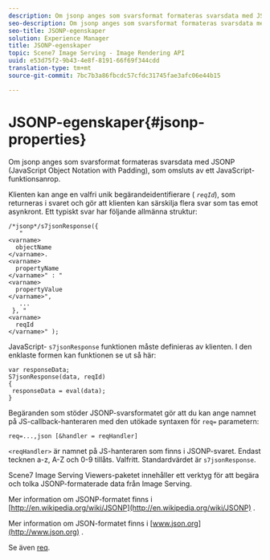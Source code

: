 ```yaml
---
description: Om jsonp anges som svarsformat formateras svarsdata med JSONP (JavaScript Object Notation with Padding), som omsluts av ett JavaScript-funktionsanrop.
seo-description: Om jsonp anges som svarsformat formateras svarsdata med JSONP (JavaScript Object Notation with Padding), som omsluts av ett JavaScript-funktionsanrop.
seo-title: JSONP-egenskaper
solution: Experience Manager
title: JSONP-egenskaper
topic: Scene7 Image Serving - Image Rendering API
uuid: e53d75f2-9b43-4e8f-8191-66f69f344cdd
translation-type: tm+mt
source-git-commit: 7bc7b3a86fbcdc57cfdc31745fae3afc06e44b15

---
```



# JSONP-egenskaper{#jsonp-properties}

Om jsonp anges som svarsformat formateras svarsdata med JSONP (JavaScript Object Notation with Padding), som omsluts av ett JavaScript-funktionsanrop.

Klienten kan ange en valfri unik begärandeidentifierare ( *`reqId`*), som returneras i svaret och gör att klienten kan särskilja flera svar som tas emot asynkront. Ett typiskt svar har följande allmänna struktur:

```
/*jsonp*/s7jsonResponse({ 
   " 
<varname>
  objectName 
</varname>. 
<varname>
  propertyName 
</varname>" : " 
<varname>
  propertyValue 
</varname>", 
   ... 
 }, " 
<varname>
  reqId 
</varname>" );
```

JavaScript- `s7jsonResponse` funktionen måste definieras av klienten. I den enklaste formen kan funktionen se ut så här:

```
var responseData; 
S7jsonResponse(data, reqId) 
{ 
 responseData = eval(data); 
}
```

Begäranden som stöder JSONP-svarsformatet gör att du kan ange namnet på JS-callback-hanteraren med den utökade syntaxen för `req=` parametern:

`req=...,json [&handler = reqHandler]`

`<reqHandler>` är namnet på JS-hanteraren som finns i JSONP-svaret. Endast tecknen a-z, A-Z och 0-9 tillåts. Valfritt. Standardvärdet är `s7jsonResponse`.

Scene7 Image Serving Viewers-paketet innehåller ett verktyg för att begära och tolka JSONP-formaterade data från Image Serving.

Mer information om JSONP-formatet finns i [http://en.wikipedia.org/wiki/JSONP](http://en.wikipedia.org/wiki/JSONP) .

Mer information om JSON-formatet finns i [www.json.org](http://www.json.org) .

Se även [req](../../../../../../is-api/http-ref/image-serving-api-ref/c-http-protocol-reference/c-command-reference/r-req/r-req.md#reference-907cdb4a97034db7ad94695f25552e76).
